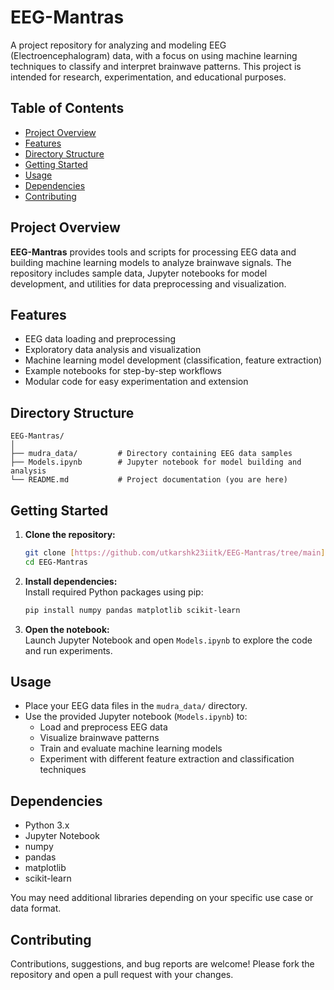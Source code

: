 # EEG-Mantras

A project repository for analyzing and modeling EEG (Electroencephalogram) data, with a focus on using machine learning techniques to classify and interpret brainwave patterns. This project is intended for research, experimentation, and educational purposes.

## Table of Contents

- [Project Overview](#project-overview)
- [Features](#features)
- [Directory Structure](#directory-structure)
- [Getting Started](#getting-started)
- [Usage](#usage)
- [Dependencies](#dependencies)
- [Contributing](#contributing)

## Project Overview

**EEG-Mantras** provides tools and scripts for processing EEG data and building machine learning models to analyze brainwave signals. The repository includes sample data, Jupyter notebooks for model development, and utilities for data preprocessing and visualization.

## Features

- EEG data loading and preprocessing
- Exploratory data analysis and visualization
- Machine learning model development (classification, feature extraction)
- Example notebooks for step-by-step workflows
- Modular code for easy experimentation and extension

## Directory Structure

```
EEG-Mantras/
│
├── mudra_data/         # Directory containing EEG data samples
├── Models.ipynb        # Jupyter notebook for model building and analysis
└── README.md           # Project documentation (you are here)
```

## Getting Started

1. **Clone the repository:**
   ```bash
   git clone [https://github.com/utkarshk23iitk/EEG-Mantras/tree/main]
   cd EEG-Mantras
   ```

2. **Install dependencies:**  
   Install required Python packages using pip:
   ```bash
   pip install numpy pandas matplotlib scikit-learn
   ```

3. **Open the notebook:**  
   Launch Jupyter Notebook and open `Models.ipynb` to explore the code and run experiments.

## Usage

- Place your EEG data files in the `mudra_data/` directory.
- Use the provided Jupyter notebook (`Models.ipynb`) to:
  - Load and preprocess EEG data
  - Visualize brainwave patterns
  - Train and evaluate machine learning models
  - Experiment with different feature extraction and classification techniques

## Dependencies

- Python 3.x
- Jupyter Notebook
- numpy
- pandas
- matplotlib
- scikit-learn

You may need additional libraries depending on your specific use case or data format.

## Contributing

Contributions, suggestions, and bug reports are welcome! Please fork the repository and open a pull request with your changes.
